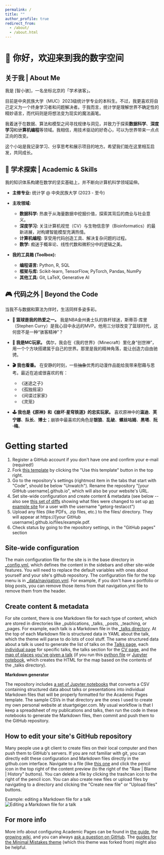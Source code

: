 ```yaml
---
permalink: /
title: ""
author_profile: true
redirect_from: 
  - /about/
  - /about.html
---
```


# 👋 你好，欢迎来到我的数字空间

## 关于我 | About Me

我是 [智小骇]，一名坐标北京的「学术骇客」。

目前是中央民族大学（MUC）2023级统计学专业的本科生。不过，我更喜欢将自己定义为一个终身学习者和问题解决者。于我而言，统计学是理解世界不确定性的精妙语言，而代码则是将想法变为现实的魔法画笔。

我着迷于在数据、算法和模型之间寻找规律与洞见，并致力于探索**数据科学**、**深度学习**和**计算机编程**等领域。我相信，用技术驱动的好奇心，可以为世界带来一点点正向的改变。

这个小站是我记录学习、分享思考和展示项目的地方。希望我们能在这里相互启发，共同成长。

## 🚀 学术探索 | Academic & Skills

我的知识体系构建在数学的坚实基础上，并不断向计算机科学领域延伸。

- **主修专业:** 统计学 @ 中央民族大学 (2023 - 至今)
- **主攻领域:**
    - **数据科学:** 热衷于从海量数据中挖掘价值，探索其背后的商业与社会意义。
    - **深度学习:** 关注计算机视觉（CV）与生物信息学（Bioinformatics）的最新进展，对构建智能模型充满热情。
    - **计算机编程:** 享受用代码创造工具、解决复杂问题的过程。
    - **数学:** 痴迷于概率论、线性代数和微积分中的逻辑之美。

- **我的工具箱 (Toolbox):**
    - **编程语言:** Python, R, SQL
    - **框架与库:** Scikit-learn, TensorFlow, PyTorch, Pandas, NumPy
    - **其他工具:** Git, LaTeX, Generative AI
 
## 🎮 代码之外 | Beyond the Code

当我不与数据和算法为伴时，生活同样多姿多彩。

- **🏀 篮球是我的热爱之一。** 我是NBA金州勇士队的铁杆球迷，斯蒂芬·库里（Stephen Curry）是我心目中永远的MVP。他用三分球改变了篮球时代，这何尝不是一种“骇客精神”？

- **🧱 我是MC玩家。** 偶尔，我会在《我的世界》（Minecraft）里化身“创世神”，用一个个方块搭建属于自己的世界。那里是我的精神角落，能让创造力自由驰骋。

- **🎬 我也看番。** 在安静的时刻，一些~~抽象~~优秀的动漫作品能给我带来慰藉与思考。最近在追或很喜欢的有：
    - 《迷途之子》
    - 《孤独摇滚》
    - 《间谍过家家》
    - 《灵笼》

- **🕹️ 我也是《原神》和《崩坏·星穹铁道》的忠实玩家。** 喜欢原神中的**温迪**、**芙宁娜**、**队长**、**博士**；崩铁中最喜欢的角色是**银狼**、**乱破**、**螺丝咕姆**、**黑塔**、**阮·梅**。

Getting started
======
1. Register a GitHub account if you don't have one and confirm your e-mail (required!)
1. Fork [this template](https://github.com/academicpages/academicpages.github.io) by clicking the "Use this template" button in the top right. 
1. Go to the repository's settings (rightmost item in the tabs that start with "Code", should be below "Unwatch"). Rename the repository "[your GitHub username].github.io", which will also be your website's URL.
1. Set site-wide configuration and create content & metadata (see below -- also see [this set of diffs](http://archive.is/3TPas) showing what files were changed to set up [an example site](https://getorg-testacct.github.io) for a user with the username "getorg-testacct")
1. Upload any files (like PDFs, .zip files, etc.) to the files/ directory. They will appear at https://[your GitHub username].github.io/files/example.pdf.  
1. Check status by going to the repository settings, in the "GitHub pages" section

Site-wide configuration
------
The main configuration file for the site is in the base directory in [_config.yml](https://github.com/academicpages/academicpages.github.io/blob/master/_config.yml), which defines the content in the sidebars and other site-wide features. You will need to replace the default variables with ones about yourself and your site's github repository. The configuration file for the top menu is in [_data/navigation.yml](https://github.com/academicpages/academicpages.github.io/blob/master/_data/navigation.yml). For example, if you don't have a portfolio or blog posts, you can remove those items from that navigation.yml file to remove them from the header. 

Create content & metadata
------
For site content, there is one Markdown file for each type of content, which are stored in directories like _publications, _talks, _posts, _teaching, or _pages. For example, each talk is a Markdown file in the [_talks directory](https://github.com/academicpages/academicpages.github.io/tree/master/_talks). At the top of each Markdown file is structured data in YAML about the talk, which the theme will parse to do lots of cool stuff. The same structured data about a talk is used to generate the list of talks on the [Talks page](https://academicpages.github.io/talks), each [individual page](https://academicpages.github.io/talks/2012-03-01-talk-1) for specific talks, the talks section for the [CV page](https://academicpages.github.io/cv), and the [map of places you've given a talk](https://academicpages.github.io/talkmap.html) (if you run this [python file](https://github.com/academicpages/academicpages.github.io/blob/master/talkmap.py) or [Jupyter notebook](https://github.com/academicpages/academicpages.github.io/blob/master/talkmap.ipynb), which creates the HTML for the map based on the contents of the _talks directory).

**Markdown generator**

The repository includes [a set of Jupyter notebooks](https://github.com/academicpages/academicpages.github.io/tree/master/markdown_generator
) that converts a CSV containing structured data about talks or presentations into individual Markdown files that will be properly formatted for the Academic Pages template. The sample CSVs in that directory are the ones I used to create my own personal website at stuartgeiger.com. My usual workflow is that I keep a spreadsheet of my publications and talks, then run the code in these notebooks to generate the Markdown files, then commit and push them to the GitHub repository.

How to edit your site's GitHub repository
------
Many people use a git client to create files on their local computer and then push them to GitHub's servers. If you are not familiar with git, you can directly edit these configuration and Markdown files directly in the github.com interface. Navigate to a file (like [this one](https://github.com/academicpages/academicpages.github.io/blob/master/_talks/2012-03-01-talk-1.md) and click the pencil icon in the top right of the content preview (to the right of the "Raw | Blame | History" buttons). You can delete a file by clicking the trashcan icon to the right of the pencil icon. You can also create new files or upload files by navigating to a directory and clicking the "Create new file" or "Upload files" buttons. 

Example: editing a Markdown file for a talk
![Editing a Markdown file for a talk](/images/editing-talk.png)

For more info
------
More info about configuring Academic Pages can be found in [the guide](https://academicpages.github.io/markdown/), the [growing wiki](https://github.com/academicpages/academicpages.github.io/wiki), and you can always [ask a question on GitHub](https://github.com/academicpages/academicpages.github.io/discussions). The [guides for the Minimal Mistakes theme](https://mmistakes.github.io/minimal-mistakes/docs/configuration/) (which this theme was forked from) might also be helpful.
